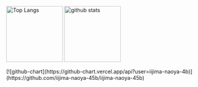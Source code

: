   <img alt="Top Langs" height="150px" src="https://github-readme-stats.vercel.app/api/top-langs/?username=tomo1227&layout=compact&count_private=true&show_icons=true&theme=tokyonight" />
  <img alt="github stats" height="150px" src="https://github-readme-stats.vercel.app/api?username=tomo1227&count_private=true&show_icons=true&show_icons=true&theme=tokyonight" />
</p>
[![github-chart](https://github-chart.vercel.app/api?user=iijima-naoya-4b)](https://github.com/iijima-naoya-45b/iijima-naoya-45b)


